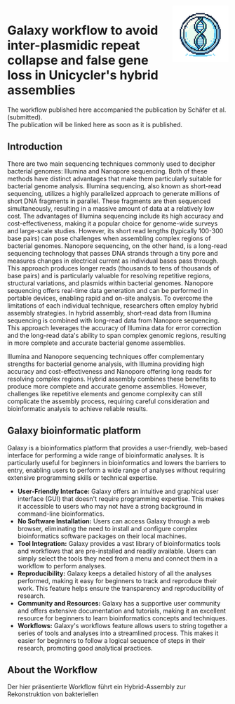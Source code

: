<img align="right" src="https://github.com/wennj/plasmid-collapse-gene-loss-unicycler-galaxy/blob/main/pcglug_logo.png" width="128"/>  
  
# Galaxy workflow to avoid inter-plasmidic repeat collapse and false gene loss in Unicycler's hybrid assemblies

The workflow published here accompanied the publication by Schäfer et al. (submitted).  
The publication will be linked here as soon as it is published.

## Introduction
There are two main sequencing techniques commonly used to decipher bacterial genomes: Illumina and Nanopore sequencing. Both of these methods have distinct advantages that make them particularly suitable for bacterial genome analysis. Illumina sequencing, also known as short-read sequencing, utilizes a highly parallelized approach to generate millions of short DNA fragments in parallel. These fragments are then sequenced simultaneously, resulting in a massive amount of data at a relatively low cost. The advantages of Illumina sequencing include its high accuracy and cost-effectiveness, making it a popular choice for genome-wide surveys and large-scale studies. However, its short read lengths (typically 100-300 base pairs) can pose challenges when assembling complex regions of bacterial genomes. Nanopore sequencing, on the other hand, is a long-read sequencing technology that passes DNA strands through a tiny pore and measures changes in electrical current as individual bases pass through. This approach produces longer reads (thousands to tens of thousands of base pairs) and is particularly valuable for resolving repetitive regions, structural variations, and plasmids within bacterial genomes. Nanopore sequencing offers real-time data generation and can be performed in portable devices, enabling rapid and on-site analysis. To overcome the limitations of each individual technique, researchers often employ hybrid assembly strategies. In hybrid assembly, short-read data from Illumina sequencing is combined with long-read data from Nanopore sequencing. This approach leverages the accuracy of Illumina data for error correction and the long-read data's ability to span complex genomic regions, resulting in more complete and accurate bacterial genome assemblies.  
  
Illumina and Nanopore sequencing techniques offer complementary strengths for bacterial genome analysis, with Illumina providing high accuracy and cost-effectiveness and Nanopore offering long reads for resolving complex regions. Hybrid assembly combines these benefits to produce more complete and accurate genome assemblies. However, challenges like repetitive elements and genome complexity can still complicate the assembly process, requiring careful consideration and bioinformatic analysis to achieve reliable results.

## Galaxy bioinformatic platform
Galaxy is a bioinformatics platform that provides a user-friendly, web-based interface for performing a wide range of bioinformatic analyses. It is particularly useful for beginners in bioinformatics and lowers the barriers to entry, enabling users to perform a wide range of analyses without requiring extensive programming skills or technical expertise.  

+ <b>User-Friendly Interface:</b> Galaxy offers an intuitive and graphical user interface (GUI) that doesn't require programming expertise. This makes it accessible to users who may not have a strong background in command-line bioinformatics.
+ <b>No Software Installation:</b> Users can access Galaxy through a web browser, eliminating the need to install and configure complex bioinformatics software packages on their local machines.
+ <b>Tool Integration:</b> Galaxy provides a vast library of bioinformatics tools and workflows that are pre-installed and readily available. Users can simply select the tools they need from a menu and connect them in a workflow to perform analyses.  
+ <b>Reproducibility:</b> Galaxy keeps a detailed history of all the analyses performed, making it easy for beginners to track and reproduce their work. This feature helps ensure the transparency and reproducibility of research.  
+ <b>Community and Resources:</b> Galaxy has a supportive user community and offers extensive documentation and tutorials, making it an excellent resource for beginners to learn bioinformatics concepts and techniques.  
+ <b>Workflows:</b> Galaxy's workflows feature allows users to string together a series of tools and analyses into a streamlined process. This makes it easier for beginners to follow a logical sequence of steps in their research, promoting good analytical practices.  
  
## About the Workflow
Der hier präsentierte Workflow führt ein Hybrid-Assembly zur Rekonstruktion von bakteriellen 
